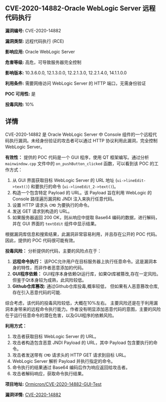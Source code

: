 ## CVE-2020-14882-Oracle WebLogic Server 远程代码执行

**漏洞编号:** CVE-2020-14882

**漏洞类型:** 远程代码执行 (RCE)

**影响应用:** Oracle WebLogic Server

**危害等级:** 高危，可导致服务器完全控制

**影响版本:** 10.3.6.0.0, 12.1.3.0.0, 12.2.1.3.0, 12.2.1.4.0, 14.1.1.0.0

**利用条件:** 需要网络访问 WebLogic Server 的 HTTP 端口，无需身份验证

**POC 可用性:** 是

**投毒风险:** 10%

## 详情

CVE-2020-14882 是 Oracle WebLogic Server 中 Console 组件的一个远程代码执行漏洞。未经身份验证的攻击者可以通过 HTTP 协议利用此漏洞，完全控制 WebLogic Server。

**有效性：**
提供的 POC 代码是一个 GUI 程序，使用 QT 框架编写。通过分析 `mainwindow.cpp` 文件中的 `on_pushButton_clicked` 函数，可以看到该 POC 的工作方式：

1.  从 GUI 界面获取目标 WebLogic Server 的 URL 地址 (`ui->lineEdit->text()`) 和要执行的命令 (`ui->lineEdit_2->text()`)。
2.  构造一个包含特定 Payload 的 URL。该 Payload 旨在利用 WebLogic 的 Console 路径遍历漏洞和 JNDI 注入来执行任意代码。
3.  设置 HTTP 请求头 `CMD` 为要执行的命令。
4.  发送 GET 请求到构造的 URL。
5.  如果服务器返回 200 OK，则从响应中提取 Base64 编码的数据，进行解码，并在 GUI 界面的 `textEdit` 组件中显示结果。

根据漏洞库信息和搜索结果，此漏洞非常容易利用，并且存在公开的 POC 代码。因此，提供的 POC 代码很可能有效。

**投毒风险：**
分析提供的代码，主要的风险点在于：

1.  **远程命令执行：** 该POC允许用户在目标服务器上执行任意命令。这是漏洞本身的特性，而非作者恶意添加的代码。
2.  **GUI程序依赖：** GUI程序本身依赖Qt运行库，如果Qt库被篡改,存在一定风险。 但鉴于Qt本身较为成熟，此风险较低。
3.  **Github仓库篡改:** 通过Github仓库投毒,概率较低， 但如果有人恶意篡改仓库,存在引入恶意代码的可能.

综合考虑，该代码的投毒风险较低，大概在10%左右。 主要风险还是在于利用漏洞本身带来的远程命令执行能力。作者没有明显添加恶意代码的意图，主要的风险在于运行任意命令的潜在危害，以及GUI程序的依赖风险。

**利用方式：**
1.  攻击者获取目标 WebLogic Server 的 URL。
2.  攻击者构造包含恶意 JNDI Payload 的 URL，其中 Payload 包含要执行的命令。
3.  攻击者发送带有 `CMD` 请求头的 HTTP GET 请求到目标 URL。
4.  WebLogic Server 解析 Payload 并执行指定的命令。
5.  命令执行的结果通过 Base64 编码后作为响应返回给攻击者。
6.  攻击者解码响应，获取命令执行结果。

**项目地址:** [Ormicron/CVE-2020-14882-GUI-Test](https://github.com/Ormicron/CVE-2020-14882-GUI-Test)

**漏洞详情:** [CVE-2020-14882](https://nvd.nist.gov/vuln/detail/CVE-2020-14882)